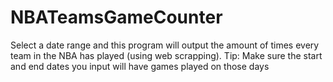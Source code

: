 # NBATeamsGameCounter
Select a date range and this program will output the amount of times every team in the NBA has played (using web scrapping). 
Tip: Make sure the start and end dates you input will have games played on those days
